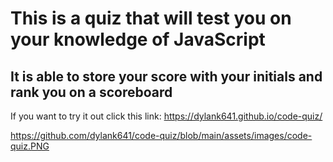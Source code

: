 # This is a quiz that will test you on your knowledge of JavaScript

## It is able to store your score with your initials and rank you on a scoreboard

If you want to try it out click this link: https://dylank641.github.io/code-quiz/

https://github.com/dylank641/code-quiz/blob/main/assets/images/code-quiz.PNG
